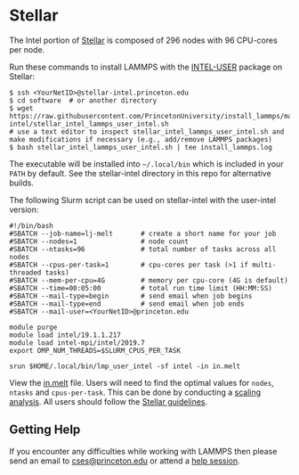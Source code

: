 # Stellar

The Intel portion of [Stellar](https://researchcomputing.princeton.edu/systems/stellar) is composed of 296 nodes with 96 CPU-cores per node.

Run these commands to install LAMMPS with the [INTEL-USER](../misc/notes.md#USER-INTEL) package on Stellar:

```
$ ssh <YourNetID>@stellar-intel.princeton.edu
$ cd software  # or another directory
$ wget https://raw.githubusercontent.com/PrincetonUniversity/install_lammps/master/01_installing/stellar-intel/stellar_intel_lammps_user_intel.sh
# use a text editor to inspect stellar_intel_lammps_user_intel.sh and make modifications if necessary (e.g., add/remove LAMMPS packages)
$ bash stellar_intel_lammps_user_intel.sh | tee install_lammps.log
```

The executable will be installed into `~/.local/bin` which is included in your `PATH` by default. See the stellar-intel directory in this repo for alternative builds.

The following Slurm script can be used on stellar-intel with the user-intel version:

```
#!/bin/bash
#SBATCH --job-name=lj-melt       # create a short name for your job
#SBATCH --nodes=1                # node count
#SBATCH --ntasks=96              # total number of tasks across all nodes
#SBATCH --cpus-per-task=1        # cpu-cores per task (>1 if multi-threaded tasks)
#SBATCH --mem-per-cpu=4G         # memory per cpu-core (4G is default)
#SBATCH --time=00:05:00          # total run time limit (HH:MM:SS)
#SBATCH --mail-type=begin        # send email when job begins
#SBATCH --mail-type=end          # send email when job ends
#SBATCH --mail-user=<YourNetID>@princeton.edu

module purge
module load intel/19.1.1.217
module load intel-mpi/intel/2019.7
export OMP_NUM_THREADS=$SLURM_CPUS_PER_TASK

srun $HOME/.local/bin/lmp_user_intel -sf intel -in in.melt
```

View the [in.melt](../misc/in.melt) file. Users will need to find the optimal values for `nodes`, `ntasks` and `cpus-per-task`. This can be done by conducting a [scaling analysis](https://researchcomputing.princeton.edu/support/knowledge-base/scaling-analysis). All users should follow the [Stellar guidelines](https://researchcomputing.princeton.edu/systems/stellar#guidelines).

## Getting Help

If you encounter any difficulties while working with LAMMPS then please send an email to <a href="mailto:cses@princeton.edu">cses@princeton.edu</a> or attend a [help session](https://researchcomputing.princeton.edu/support/help-sessions).
